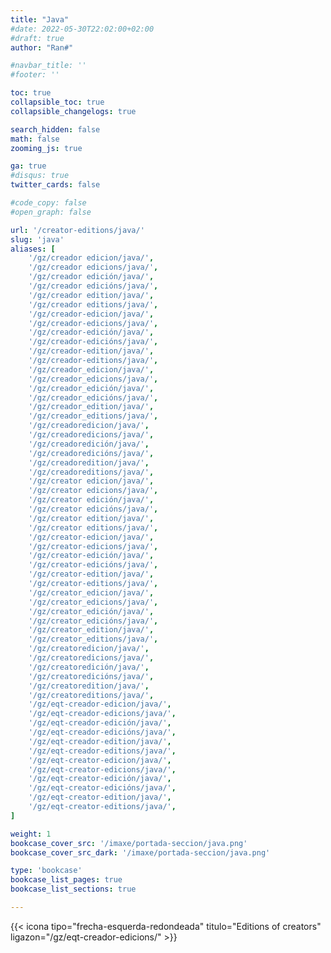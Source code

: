 ```yaml
---
title: "Java"
#date: 2022-05-30T22:02:00+02:00
#draft: true
author: "Ran#"

#navbar_title: ''
#footer: ''

toc: true
collapsible_toc: true
collapsible_changelogs: true

search_hidden: false
math: false
zooming_js: true

ga: true
#disqus: true
twitter_cards: false

#code_copy: false
#open_graph: false

url: '/creator-editions/java/'
slug: 'java'
aliases: [
    '/gz/creador edicion/java/',
    '/gz/creador edicions/java/',
    '/gz/creador edición/java/',
    '/gz/creador edicións/java/',
    '/gz/creador edition/java/',
    '/gz/creador editions/java/',
    '/gz/creador-edicion/java/',
    '/gz/creador-edicions/java/',
    '/gz/creador-edición/java/',
    '/gz/creador-edicións/java/',
    '/gz/creador-edition/java/',
    '/gz/creador-editions/java/',
    '/gz/creador_edicion/java/',
    '/gz/creador_edicions/java/',
    '/gz/creador_edición/java/',
    '/gz/creador_edicións/java/',
    '/gz/creador_edition/java/',
    '/gz/creador_editions/java/',
    '/gz/creadoredicion/java/',
    '/gz/creadoredicions/java/',
    '/gz/creadoredición/java/',
    '/gz/creadoredicións/java/',
    '/gz/creadoredition/java/',
    '/gz/creadoreditions/java/',
    '/gz/creator edicion/java/',
    '/gz/creator edicions/java/',
    '/gz/creator edición/java/',
    '/gz/creator edicións/java/',
    '/gz/creator edition/java/',
    '/gz/creator editions/java/',
    '/gz/creator-edicion/java/',
    '/gz/creator-edicions/java/',
    '/gz/creator-edición/java/',
    '/gz/creator-edicións/java/',
    '/gz/creator-edition/java/',
    '/gz/creator-editions/java/',
    '/gz/creator_edicion/java/',
    '/gz/creator_edicions/java/',
    '/gz/creator_edición/java/',
    '/gz/creator_edicións/java/',
    '/gz/creator_edition/java/',
    '/gz/creator_editions/java/',
    '/gz/creatoredicion/java/',
    '/gz/creatoredicions/java/',
    '/gz/creatoredición/java/',
    '/gz/creatoredicións/java/',
    '/gz/creatoredition/java/',
    '/gz/creatoreditions/java/',
    '/gz/eqt-creador-edicion/java/',
    '/gz/eqt-creador-edicions/java/',
    '/gz/eqt-creador-edición/java/',
    '/gz/eqt-creador-edicións/java/',
    '/gz/eqt-creador-edition/java/',
    '/gz/eqt-creador-editions/java/',
    '/gz/eqt-creator-edicion/java/',
    '/gz/eqt-creator-edicions/java/',
    '/gz/eqt-creator-edición/java/',
    '/gz/eqt-creator-edicións/java/',
    '/gz/eqt-creator-edition/java/',
    '/gz/eqt-creator-editions/java/',
]

weight: 1
bookcase_cover_src: '/imaxe/portada-seccion/java.png'
bookcase_cover_src_dark: '/imaxe/portada-seccion/java.png'

type: 'bookcase'
bookcase_list_pages: true
bookcase_list_sections: true

---
```


{{< icona tipo="frecha-esquerda-redondeada" titulo="Editions of creators" ligazon="/gz/eqt-creador-edicions/" >}}
